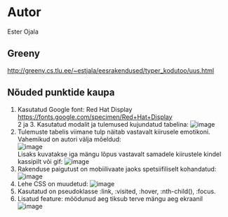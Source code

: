 # Autor
Ester Ojala
## Greeny
http://greeny.cs.tlu.ee/~estjala/eesrakendused/typer_kodutoo/uus.html
## Nõuded punktide kaupa
1. Kasutatud Google font: Red Hat Display https://fonts.google.com/specimen/Red+Hat+Display </br>
2 ja 3. Kasutatud modalit ja tulemused kujundatud tabelina: ![image](https://github.com/esteroja/Eesrakendused_kodutoo-2/assets/146342718/02162384-413a-41fc-ab7a-53fb29e96b2a)
4. Tulemuste tabelis viimane tulp näitab vastavalt kiirusele emotikoni. Vahemikud on autori välja mõeldud:</br> ![image](https://github.com/esteroja/Eesrakendused_kodutoo-2/assets/146342718/69738df2-8c29-4517-8e07-adf0e2f6293e)
</br> Lisaks kuvatakse iga mängu lõpus vastavalt samadele kiirustele kindel kassipilt või gif: ![image](https://github.com/esteroja/Eesrakendused_kodutoo-2/assets/146342718/36150b9a-1069-493c-85cb-6bdc93b7ff77)
5. Rakenduse paigutust on mobiilivaate jaoks spetsiifiliselt kohandatud: ![image](https://github.com/esteroja/Eesrakendused_kodutoo-2/assets/146342718/e373d348-b080-48f1-9694-5d5073d281e8)
6. Lehe CSS on muudetud: ![image](https://github.com/esteroja/Eesrakendused_kodutoo-2/assets/146342718/68285beb-95ac-4f7e-b33c-866df3fbc4fe)
7. Kasutatud on pseudoklasse :link, :visited, :hover, :nth-child(), :focus.
8. Lisatud feature: möödunud aeg tiksub terve mängu aeg ekraanil
![image](https://github.com/esteroja/Eesrakendused_kodutoo-2/assets/146342718/5532ee64-0bf4-4ecd-969a-d92121ba2ec7)
